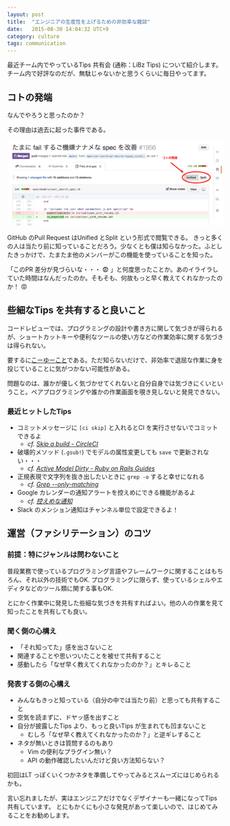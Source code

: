```yaml
---
layout: post
title:  "エンジニアの生産性を上げるための非効率な雑談"
date:   2015-08-30 14:04:32 UTC+9
category: culture
tags: communication
---
```


最近チーム内でやっているTips 共有会 (通称：LiBz Tips) について紹介します。チーム内で好評なのだが、無駄じゃないかと思うくらいに毎日やってます。

## コトの発端

なんでやろうと思ったのか？

その理由は過去に起った事件である。

![GitHub Pull Request](/img/posts/2015/2015-08-30-github-pr.png)

GitHub のPull Request はUnified とSplit という形式で閲覧できる。
きっと多くの人は当たり前に知っていることだろう。少なくとも僕は知らなかった。ふとしたきっかけで、たまたま他のメンバーがこの機能を使っていることを知った。

「このPR 差分が見づらいな・・・ :fearful: 」と何度思ったことか。あのイライラしていた時間はなんだったのか。そもそも、何故もっと早く教えてくれなかったのか！ :rage:


## 些細なTips を共有すると良いこと

コードレビューでは、プログラミングの設計や書き方に関して気づきが得られるが、ショートカットキーや便利なツールの使い方などの作業効率に関する気づきは得られない。

要するに[こーゆーこと](http://togetter.com/li/652438)である。ただ知らないだけで、非効率で退屈な作業に身を投じていることに気がつかない可能性がある。

問題なのは、誰かが優しく気づかせてくれないと自分自身では気づきにくいということ。ペアプログラミングや誰かの作業画面を覗き見しないと発見できない。


### 最近ヒットしたTips

- コミットメッセージに `[ci skip]` と入れるとCI を実行させないでコミットできるよ
    - _cf. [Skip a build - CircleCI](https://circleci.com/docs/skip-a-build)_
- 破壊的メソッド (`.gsub!`) でモデルの属性変更しても `save` で更新されない・・・
    - _cf. [Active Model Dirty - Ruby on Rails Guides](http://guides.rubyonrails.org/active_model_basics.html#dirty)_
- 正規表現で文字列を抜き出したいときに `grep -o` すると幸せになれる
    - _cf. [Grep --only-matching](http://www.gnu.org/savannah-checkouts/gnu/grep/manual/grep.html#General-Output-Control)_
- Google カレンダーの通知アラートを控えめにできる機能があるよ
    - _cf. [控えめな通知](https://support.google.com/calendar/answer/154174?hl=ja)_
- Slack のメンション通知はチャンネル単位で設定できるよ！


## 運営（ファシリテーション）のコツ

### 前提：特にジャンルは問わないこと

普段業務で使っているプログラミング言語やフレームワークに関することはもちろん、それ以外の技術でもOK.
プログラミングに限らず、使っているシェルやエディタなどのツール類に関する事もOK.

とにかく作業中に発見した些細な気づきを共有すればよい。他の人の作業を見て知ったことを共有しても良い。


### 聞く側の心構え

- 「それ知ってた」感を出さないこと
- 関連することや思いついたことを被せて共有すること
- 感動したら「なぜ早く教えてくれなかったのか？」とキレること

### 発表する側の心構え

- みんなもきっと知っている（自分の中では当たり前）と思っても共有すること
- 空気を読まずに、ドヤッ感を出すこと
- 自分が披露したTips より、もっと良いTips が生まれても凹まないこと
    - むしろ「なぜ早く教えてくれなかったのか？」と逆ギレすること
- ネタが無いときは質問するのもあり
    - Vim の便利なプラグイン無い？
    - API の動作確認したいんだけど良い方法知らない？



初回はLT っぽくいくつかネタを準備してやってみるとスムーズにはじめられるかも。

言い忘れましたが、実はエンジニアだけでなくデザイナーも一緒になってTips 共有しています。
とにもかくにも小さな発見があって楽しいので、はじめてみることをお勧めします。
